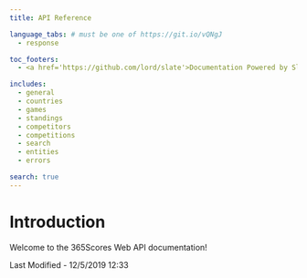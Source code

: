 ```yaml
---
title: API Reference

language_tabs: # must be one of https://git.io/vQNgJ
  - response

toc_footers:
  - <a href='https://github.com/lord/slate'>Documentation Powered by Slate</a>

includes:
  - general
  - countries
  - games
  - standings
  - competitors
  - competitions
  - search
  - entities
  - errors

search: true
---
```


# Introduction

Welcome to the 365Scores Web API documentation!

Last Modified - 12/5/2019 12:33




